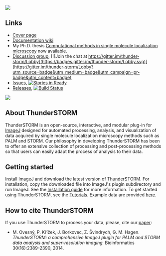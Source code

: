[![](https://travis-ci.com/zitmen/thunderstorm.svg?branch=master)](https://travis-ci.com/zitmen/thunderstorm)

## Links
  * [Cover page](http://zitmen.github.io/thunderstorm/)
  * [Documentation wiki](https://github.com/zitmen/thunderstorm/wiki)
  * My Ph.D. thesis [Computational methods in single molecule localization microscopy](https://www.researchgate.net/publication/311426573_Computational_methods_in_single_molecule_localization_microscopy) now available.
  * [Discussion group](http://groups.google.com/group/thunderstorm-users), [![Join the chat at https://gitter.im/thunder-storm/Lobby](https://badges.gitter.im/thunder-storm/Lobby.svg)](https://gitter.im/thunder-storm/Lobby?utm_source=badge&utm_medium=badge&utm_campaign=pr-badge&utm_content=badge)
  * [Issues](https://github.com/zitmen/thunderstorm/issues), [![Stories in Ready](https://badge.waffle.io/zitmen/thunderstorm.svg?label=ready&title=Ready)](http://waffle.io/zitmen/thunderstorm)
  * [Releases](https://github.com/zitmen/thunderstorm/releases), [![Build Status](https://travis-ci.org/zitmen/thunderstorm.svg?branch=master)](https://travis-ci.org/zitmen/thunderstorm)

<a href="https://github.com/zitmen/thunderstorm/releases/latest">
<img src="https://raw.githubusercontent.com/zitmen/thunderstorm/gh-pages/images/thunderstorm-logo-download.png" />
</a>

## About ThunderSTORM
ThunderSTORM is an open-source, interactive, and modular plug-in for [ImageJ](http://rsb.info.nih.gov/ij/) designed for automated processing, analysis, and visualization of data acquired by single molecule localization microscopy methods such as PALM and STORM. Our philosophy in developing ThunderSTORM has been to offer an extensive collection of processing and post-processing methods so that users can easily adapt the process of analysis to their data.

## Getting started
Install [ImageJ](http://imagej.nih.gov/ij/index.html) and download the latest version of [ThunderSTORM](https://github.com/zitmen/thunderstorm/releases/latest). For installation, copy the downloaded file into ImageJ's plugin subdirectory and run ImageJ. See the [Installation guide](https://github.com/zitmen/thunderstorm/wiki/Installation) for more information. To get started using ThunderSTORM, see the [Tutorials](https://github.com/zitmen/thunderstorm/wiki/Tutorials). Example data are provided [here](https://github.com/zitmen/thunderstorm/releases/download/v1.0/example_data.zip).

## How to cite ThunderSTORM
If you use ThunderSTORM to process your data, please, cite our [paper](http://dx.doi.org/10.1093/bioinformatics/btu202):
  * M. Ovesný, P. Křížek, J. Borkovec, Z. Švindrych, G. M. Hagen. _ThunderSTORM: a comprehensive ImageJ plugin for PALM and STORM data analysis and super-resolution imaging._ Bioinformatics 30(16):2389-2390, 2014.
